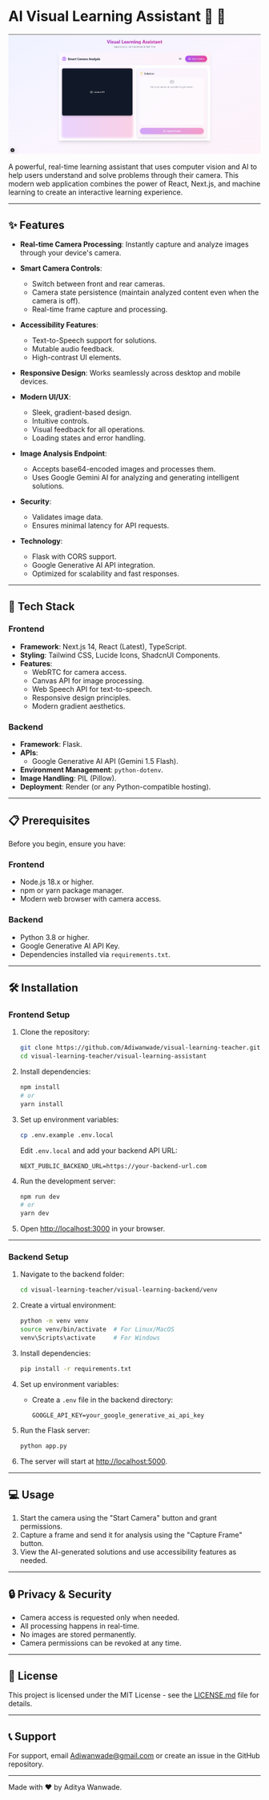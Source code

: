 # AI Visual Learning Assistant 🤖 📸

![AI Visual Assistant Demo](image.png)

A powerful, real-time learning assistant that uses computer vision and AI to help users understand and solve problems through their camera. This modern web application combines the power of React, Next.js, and machine learning to create an interactive learning experience.

---

## ✨ Features

- **Real-time Camera Processing**: Instantly capture and analyze images through your device's camera.
- **Smart Camera Controls**:
  - Switch between front and rear cameras.
  - Camera state persistence (maintain analyzed content even when the camera is off).
  - Real-time frame capture and processing.
- **Accessibility Features**:
  - Text-to-Speech support for solutions.
  - Mutable audio feedback.
  - High-contrast UI elements.
- **Responsive Design**: Works seamlessly across desktop and mobile devices.
- **Modern UI/UX**:
  - Sleek, gradient-based design.
  - Intuitive controls.
  - Visual feedback for all operations.
  - Loading states and error handling.

- **Image Analysis Endpoint**:
  - Accepts base64-encoded images and processes them.
  - Uses Google Gemini AI for analyzing and generating intelligent solutions.
- **Security**:
  - Validates image data.
  - Ensures minimal latency for API requests.
- **Technology**:
  - Flask with CORS support.
  - Google Generative AI API integration.
  - Optimized for scalability and fast responses.

---

## 🚀 Tech Stack

### **Frontend**

- **Framework**: Next.js 14, React (Latest), TypeScript.
- **Styling**: Tailwind CSS, Lucide Icons, ShadcnUI Components.
- **Features**:
  - WebRTC for camera access.
  - Canvas API for image processing.
  - Web Speech API for text-to-speech.
  - Responsive design principles.
  - Modern gradient aesthetics.

### **Backend**

- **Framework**: Flask.
- **APIs**:
  - Google Generative AI API (Gemini 1.5 Flash).
- **Environment Management**: `python-dotenv`.
- **Image Handling**: PIL (Pillow).
- **Deployment**: Render (or any Python-compatible hosting).

---

## 📋 Prerequisites

Before you begin, ensure you have:

### Frontend

- Node.js 18.x or higher.
- npm or yarn package manager.
- Modern web browser with camera access.

### Backend

- Python 3.8 or higher.
- Google Generative AI API Key.
- Dependencies installed via `requirements.txt`.

---

## 🛠️ Installation

### **Frontend Setup**

1. Clone the repository:

   ```bash
   git clone https://github.com/Adiwanwade/visual-learning-teacher.git
   cd visual-learning-teacher/visual-learning-assistant
   ```

2. Install dependencies:

   ```bash
   npm install
   # or
   yarn install
   ```

3. Set up environment variables:

   ```bash
   cp .env.example .env.local
   ```

   Edit `.env.local` and add your backend API URL:

   ```plaintext
   NEXT_PUBLIC_BACKEND_URL=https://your-backend-url.com
   ```

4. Run the development server:

   ```bash
   npm run dev
   # or
   yarn dev
   ```

5. Open [http://localhost:3000](http://localhost:3000) in your browser.

---

### **Backend Setup**

1. Navigate to the backend folder:

   ```bash
   cd visual-learning-teacher/visual-learning-backend/venv
   ```

2. Create a virtual environment:

   ```bash
   python -m venv venv
   source venv/bin/activate  # For Linux/MacOS
   venv\Scripts\activate     # For Windows
   ```

3. Install dependencies:

   ```bash
   pip install -r requirements.txt
   ```

4. Set up environment variables:
   - Create a `.env` file in the backend directory:

     ```plaintext
     GOOGLE_API_KEY=your_google_generative_ai_api_key
     ```

5. Run the Flask server:

   ```bash
   python app.py
   ```

6. The server will start at [http://localhost:5000](http://localhost:5000).

---

## 💻 Usage

1. Start the camera using the "Start Camera" button and grant permissions.
2. Capture a frame and send it for analysis using the "Capture Frame" button.
3. View the AI-generated solutions and use accessibility features as needed.

---

## 🔒 Privacy & Security

- Camera access is requested only when needed.
- All processing happens in real-time.
- No images are stored permanently.
- Camera permissions can be revoked at any time.

---

## 📝 License

This project is licensed under the MIT License - see the [LICENSE.md](LICENSE.md) file for details.

---

## 📞 Support

For support, email <Adiwanwade@gmail.com> or create an issue in the GitHub repository.

---

Made with ❤️ by Aditya Wanwade.
